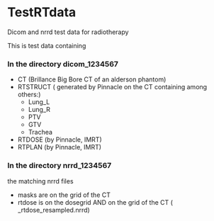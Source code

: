 # TestRTdata
Dicom and nrrd test data for radiotherapy

This is test data containing

### In the directory dicom_1234567

- CT (Brillance Big Bore CT of an alderson phantom)
- RTSTRUCT ( generated by Pinnacle on the CT containing among others:)
  - Lung_L
  - Lung_R
  - PTV
  - GTV
  - Trachea
- RTDOSE (by Pinnacle, IMRT)
- RTPLAN (by Pinnacle, IMRT)

### In the directory nrrd_1234567

the matching nrrd files
- masks are on the grid of the CT
- rtdose is on the dosegrid AND on the grid of the CT ( _rtdose_resampled.nrrd)
    